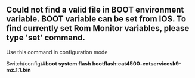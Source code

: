 ## Could not find a valid file in BOOT environment variable. BOOT variable can be set from IOS. To find currently set Rom Monitor variables, please type 'set' command.
Use this command in configuration mode</br>

Switch(config)#<b>boot system flash bootflash:cat4500-entservicesk9-mz.1.1.bin</b>

